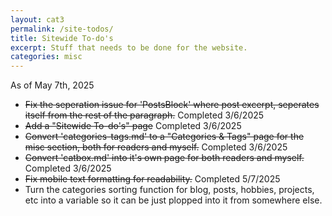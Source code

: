 ```yaml
---
layout: cat3
permalink: /site-todos/
title: Sitewide To-do's
excerpt: Stuff that needs to be done for the website.
categories: misc
---
```

As of May 7th, 2025
- ~~Fix the seperation issue for 'PostsBlock' where post excerpt, seperates itself from the rest of the paragraph.~~ Completed 3/6/2025
- ~~Add a "Sitewide To-do's" page~~ Completed 3/6/2025
- ~~Convert 'categories-tags.md' to a "Categories & Tags" page for the misc section, both for readers and myself.~~ Completed 3/6/2025
- ~~Convert 'catbox.md' into it's own page for both readers and myself.~~ Completed 3/6/2025
- ~~Fix mobile text formatting for readability.~~ Completed 5/7/2025
- Turn the categories sorting function for blog, posts, hobbies, projects, etc into a variable so it can be just plopped into it from somewhere else. 